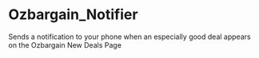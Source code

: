 # Ozbargain_Notifier
Sends a notification to your phone when an especially good deal appears on the Ozbargain New Deals Page
